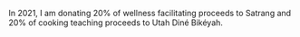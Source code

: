
In 2021, I am donating 20% of wellness facilitating proceeds to Satrang and 20% of cooking teaching proceeds to Utah Diné Bikéyah. 
